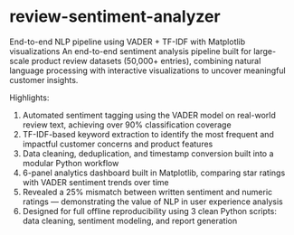 # review-sentiment-analyzer
End-to-end NLP pipeline using VADER + TF-IDF with Matplotlib visualizations
An end-to-end sentiment analysis pipeline built for large-scale product review datasets (50,000+ entries), combining natural language processing with interactive visualizations to uncover meaningful customer insights.

Highlights:
1. Automated sentiment tagging using the VADER model on real-world review text, achieving over 90% classification coverage
2. TF-IDF-based keyword extraction to identify the most frequent and impactful customer concerns and product features
3. Data cleaning, deduplication, and timestamp conversion built into a modular Python workflow
4. 6-panel analytics dashboard built in Matplotlib, comparing star ratings with VADER sentiment trends over time
5. Revealed a 25% mismatch between written sentiment and numeric ratings — demonstrating the value of NLP in user experience analysis
6. Designed for full offline reproducibility using 3 clean Python scripts: data cleaning, sentiment modeling, and report generation
